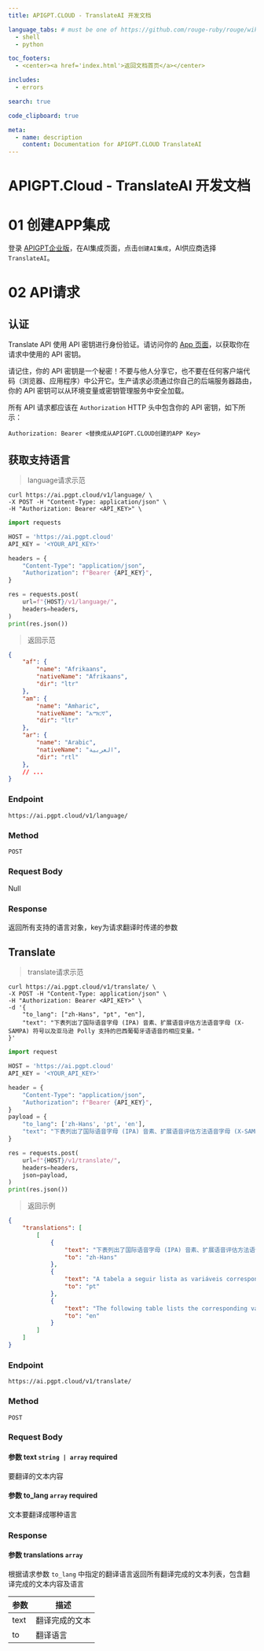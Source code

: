 ```yaml
---
title: APIGPT.CLOUD - TranslateAI 开发文档

language_tabs: # must be one of https://github.com/rouge-ruby/rouge/wiki/List-of-supported-languages-and-lexers
  - shell
  - python

toc_footers:
  - <center><a href='index.html'>返回文档首页</a></center>

includes:
  - errors

search: true

code_clipboard: true

meta:
  - name: description
    content: Documentation for APIGPT.CLOUD TranslateAI
---
```


# APIGPT.Cloud - TranslateAI 开发文档

# 01 创建APP集成

登录 <a href='https://app.pgpt.cloud/'>APIGPT企业版</a>，在AI集成页面，点击`创建AI集成`，AI供应商选择`TranslateAI`。


# 02 API请求

## 认证
Translate API 使用 API 密钥进行身份验证。请访问你的 
<a href='https://app.pgpt.cloud/#/ai_integration'>App 页面</a>，以获取你在请求中使用的 API 密钥。

请记住，你的 API 密钥是一个秘密！不要与他人分享它，也不要在任何客户端代码（浏览器、应用程序）中公开它。生产请求必须通过你自己的后端服务器路由，你的 API 密钥可以从环境变量或密钥管理服务中安全加载。

所有 API 请求都应该在 `Authorization` HTTP 头中包含你的 API 密钥，如下所示：

`Authorization: Bearer <替换成从APIGPT.CLOUD创建的APP Key>`

## 获取支持语言

> language请求示范

```shell
curl https://ai.pgpt.cloud/v1/language/ \
-X POST -H "Content-Type: application/json" \
-H "Authorization: Bearer <API_KEY>" \
```

```python
import requests

HOST = 'https://ai.pgpt.cloud'
API_KEY = '<YOUR_API_KEY>'

headers = {
    "Content-Type": "application/json",
    "Authorization": f"Bearer {API_KEY}",
}

res = requests.post(
    url=f"{HOST}/v1/language/",
    headers=headers,
)
print(res.json())

```

> 返回示范

```json
{
    "af": {
        "name": "Afrikaans",
        "nativeName": "Afrikaans",
        "dir": "ltr"
    },
    "am": {
        "name": "Amharic",
        "nativeName": "አማርኛ",
        "dir": "ltr"
    },
    "ar": {
        "name": "Arabic",
        "nativeName": "العربية",
        "dir": "rtl"
    },
    // ...
}
```

### Endpoint

`https://ai.pgpt.cloud/v1/language/`

### Method

`POST`

### Request Body
Null

### Response
返回所有支持的语言对象，key为请求翻译时传递的参数

## Translate

> translate请求示范

```shell
curl https://ai.pgpt.cloud/v1/translate/ \
-X POST -H "Content-Type: application/json" \
-H "Authorization: Bearer <API_KEY>" \
-d '{
    "to_lang": ["zh-Hans", "pt", "en"],
    "text": "下表列出了国际语音字母 (IPA) 音素、扩展语音评估方法语音字母 (X-SAMPA) 符号以及亚马逊 Polly 支持的巴西葡萄牙语语音的相应变量。"
}'
```

```python
import request

HOST = 'https://ai.pgpt.cloud'
API_KEY = '<YOUR_API_KEY>'

header = {
    "Content-Type": "application/json",
    "Authorization": f"Bearer {API_KEY}",
}
payload = {
    "to_lang": ['zh-Hans', 'pt', 'en'],
    "text": "下表列出了国际语音字母 (IPA) 音素、扩展语音评估方法语音字母 (X-SAMPA) 符号以及亚马逊 Polly 支持的巴西葡萄牙语语音的相应变量。"
}

res = requests.post(
    url=f"{HOST}/v1/translate/",
    headers=headers,
    json=payload,
)
print(res.json())

```

> 返回示例

```json
{
    "translations": [
        [
            {
                "text": "下表列出了国际语音字母 (IPA) 音素、扩展语音评估方法语音字母 (X-SAMPA) 符号以及亚马逊 Polly 支持的巴西葡萄牙语语音的相应变量。",
                "to": "zh-Hans"
            },
            {
                "text": "A tabela a seguir lista as variáveis correspondentes para os fonemas do Alfabeto Internacional da Fala (IPA), os símbolos do Alfabeto Fonético do Método de Avaliação da Fala Estendida (X-SAMPA) e as vozes do Português Brasileiro suportadas pelo Amazon Polly.",
                "to": "pt"
            },
            {
                "text": "The following table lists the corresponding variables for the International Speech Alphabet (IPA) phonemes, the Extended Speech Assessment Method Phonetic Alphabet (X-SAMPA) symbols, and the Brazilian Portuguese voices supported by Amazon Polly.",
                "to": "en"
            }
        ]
    ]
}
```

### Endpoint

`https://ai.pgpt.cloud/v1/translate/`

### Method

`POST`

### Request Body

#### 参数 text `string | array` required
要翻译的文本内容

#### 参数 to_lang `array` required
文本要翻译成哪种语言

### Response

#### 参数 translations `array`
根据请求参数 `to_lang` 中指定的翻译语言返回所有翻译完成的文本列表，包含翻译完成的文本内容及语言

参数 | 描述 
-----|----------
text | 翻译完成的文本
to | 翻译语言

